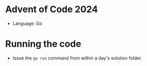 # Advent of Code 2024
- Language: Go

# Running the code
- Issue the `go run` command from within a day's solution folder.
